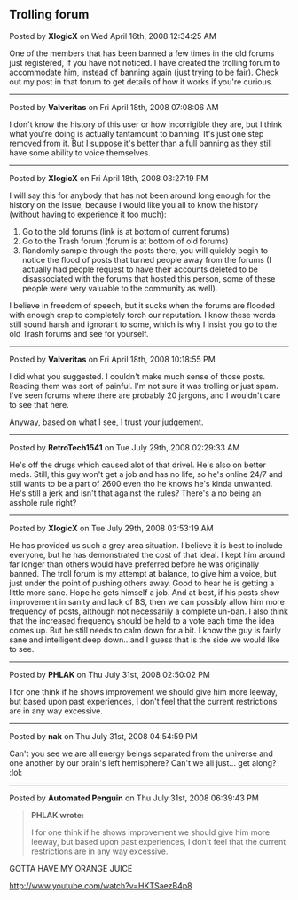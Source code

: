 ## Trolling forum
Posted by **XlogicX** on Wed April 16th, 2008 12:34:25 AM

One of the members that has been banned a few times in the old forums just
registered, if you have not noticed. I have created the trolling forum to
accommodate him, instead of banning again (just trying to be fair). Check out my
post in that forum to get details of how it works if you're curious.

--------------------------------------------------------------------------------

Posted by **Valveritas** on Fri April 18th, 2008 07:08:06 AM

I don't know the history of this user or how incorrigible they are,  but I think
what you're doing is actually tantamount to banning.  It's just one step removed
from it.  But I suppose it's better than a full banning as they still have some
ability to voice themselves.

--------------------------------------------------------------------------------

Posted by **XlogicX** on Fri April 18th, 2008 03:27:19 PM

I will say this for anybody that has not been around long enough for the history
on the issue, because I would like you all to know the history (without having
to experience it too much):

  1. Go to the old forums (link is at bottom of current forums)
  2. Go to the Trash forum (forum is at bottom of old forums)
  3. Randomly sample through the posts there, you will quickly begin to notice
     the flood of posts that turned people away from the forums (I actually had
     people request to have their accounts deleted to be disassociated with the
     forums that hosted this person, some of these people were very valuable to
     the community as well).

I believe in freedom of speech, but it sucks when the forums are flooded with
enough crap to completely torch our reputation. I know these words still sound
harsh and ignorant to some, which is why I insist you go to the old Trash forums
and see for yourself.

--------------------------------------------------------------------------------

Posted by **Valveritas** on Fri April 18th, 2008 10:18:55 PM

I did what you suggested.  I couldn't make much sense of those posts.  Reading
them was sort of painful.  I'm not sure it was trolling or just spam.  I've seen
forums where there are probably 20 jargons, and I wouldn't care to see that
here.

Anyway, based on what I see, I trust your judgement.

--------------------------------------------------------------------------------

Posted by **RetroTech1541** on Tue July 29th, 2008 02:29:33 AM

He's off the drugs which caused alot of that drivel. He's also on better meds.
Still, this guy won't get a job and has no life, so he's online 24/7 and still
wants to be a part of 2600 even tho he knows he's kinda unwanted. He's still a
jerk and isn't that against the rules? There's a no being an asshole rule right?

--------------------------------------------------------------------------------

Posted by **XlogicX** on Tue July 29th, 2008 03:53:19 AM

He has provided us such a grey area situation. I believe it is best to include
everyone, but he has demonstrated the cost of that ideal. I kept him around far
longer than others would have preferred before he was originally banned. The
troll forum is my attempt at balance, to give him a voice, but just under the
point of pushing others away. Good to hear he is getting a little more sane.
Hope he gets himself a job. And at best, if his posts show improvement in sanity
and lack of BS, then we can possibly allow him more frequency of posts, although
not necessarily a complete un-ban. I also think that the increased frequency
should be held to a vote each time the idea comes up. But he still needs to calm
down for a bit. I know the guy is fairly sane and intelligent deep down...and I
guess that is the side we would like to see.

--------------------------------------------------------------------------------

Posted by **PHLAK** on Thu July 31st, 2008 02:50:02 PM

I for one think if he shows improvement we should give him more leeway, but
based upon past experiences, I don't feel that the current restrictions are in
any way excessive.

--------------------------------------------------------------------------------

Posted by **nak** on Thu July 31st, 2008 04:54:59 PM

Can't you see we are all energy beings separated from the universe and one
another by our brain's left hemisphere? Can't we all just... get along? :lol:

--------------------------------------------------------------------------------

Posted by **Automated Penguin** on Thu July 31st, 2008 06:39:43 PM

> **PHLAK wrote:**
>
> I for one think if he shows improvement we should give him more leeway, but
> based upon past experiences, I don't feel that the current restrictions are in
> any way excessive.

GOTTA HAVE MY ORANGE JUICE

<http://www.youtube.com/watch?v=HKTSaezB4p8>
